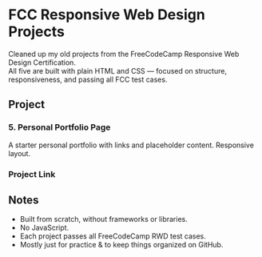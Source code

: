 # FCC Responsive Web Design Projects

Cleaned up my old projects from the FreeCodeCamp Responsive Web Design Certification.  
All five are built with plain HTML and CSS — focused on structure, responsiveness, and passing all FCC test cases.

## Project

### 5. Personal Portfolio Page
A starter personal portfolio with links and placeholder content. Responsive layout.

### Project Link

## Notes

- Built from scratch, without frameworks or libraries.
- No JavaScript.
- Each project passes all FreeCodeCamp RWD test cases.
- Mostly just for practice & to keep things organized on GitHub.